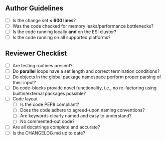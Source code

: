 Author Guidelines
-----------------
- [ ] Is the change set **< 600 lines**?
- [ ] Was the code checked for memory leaks/performance bottlenecks?
- [ ] Is the code running locally **and** on the ESI cluster?
- [ ] Is the code running on all supported platforms?

Reviewer Checklist
------------------
- [ ] Are testing routines present?
- [ ] Do **parallel** loops have a set length and correct termination conditions?
- [ ] Do objects in the global package namespace perform proper parsing of their input? 
- [ ] Do code-blocks provide novel functionality, i.e., no re-factoring using builtin/external packages possible?
- [ ] Code layout
  - [ ] Is the code PEP8 compliant?
  - [ ] Does the code adhere to agreed-upon naming conventions?
  - [ ] Are keywords clearly named and easy to understand?
  - [ ] No commented-out code?
- [ ] Are all docstrings complete and accurate?
- [ ] Is the CHANGELOG.md up to date?
